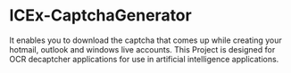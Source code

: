 # ICEx-CaptchaGenerator
It enables you to download the captcha that comes up while creating your hotmail, outlook and windows live accounts. 
This Project is designed for OCR decaptcher applications for use in artificial intelligence applications.
